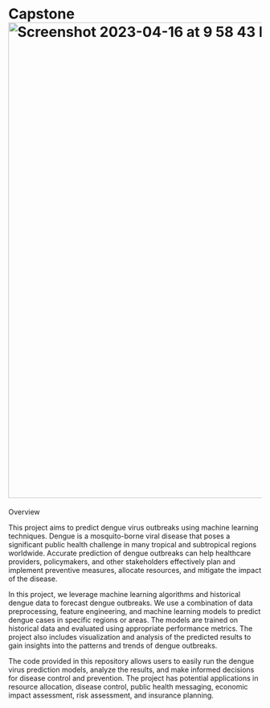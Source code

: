 # Capstone<img width="947" alt="Screenshot 2023-04-16 at 9 58 43 PM" src="https://user-images.githubusercontent.com/121091458/232467489-9d2c06c5-d74f-4927-bf99-f36a4fec0c55.png">

Overview

This project aims to predict dengue virus outbreaks using machine learning techniques. Dengue is a mosquito-borne viral disease that poses a significant public health challenge in many tropical and subtropical regions worldwide. Accurate prediction of dengue outbreaks can help healthcare providers, policymakers, and other stakeholders effectively plan and implement preventive measures, allocate resources, and mitigate the impact of the disease.

In this project, we leverage machine learning algorithms and historical dengue data to forecast dengue outbreaks. We use a combination of data preprocessing, feature engineering, and machine learning models to predict dengue cases in specific regions or areas. The models are trained on historical data and evaluated using appropriate performance metrics. The project also includes visualization and analysis of the predicted results to gain insights into the patterns and trends of dengue outbreaks.

The code provided in this repository allows users to easily run the dengue virus prediction models, analyze the results, and make informed decisions for disease control and prevention. The project has potential applications in resource allocation, disease control, public health messaging, economic impact assessment, risk assessment, and insurance planning.
